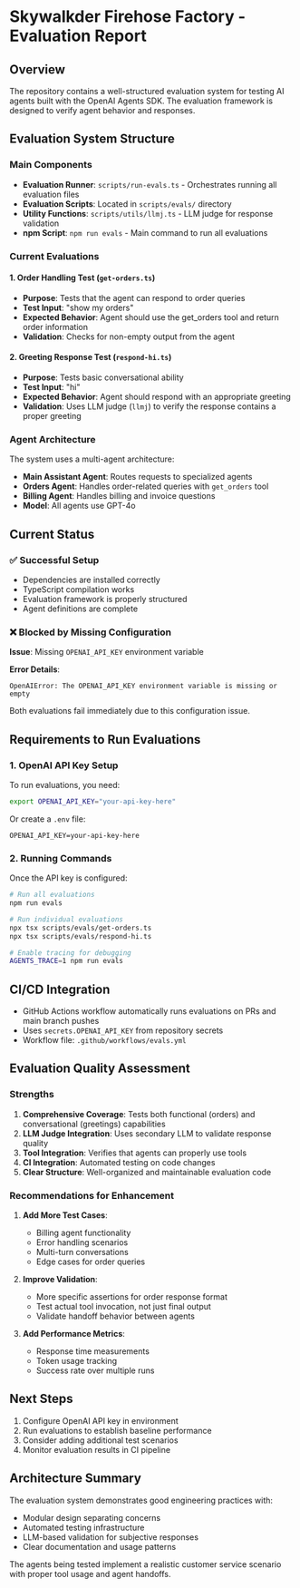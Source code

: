 # Skywalkder Firehose Factory - Evaluation Report

## Overview
The repository contains a well-structured evaluation system for testing AI agents built with the OpenAI Agents SDK. The evaluation framework is designed to verify agent behavior and responses.

## Evaluation System Structure

### Main Components
- **Evaluation Runner**: `scripts/run-evals.ts` - Orchestrates running all evaluation files
- **Evaluation Scripts**: Located in `scripts/evals/` directory
- **Utility Functions**: `scripts/utils/llmj.ts` - LLM judge for response validation
- **npm Script**: `npm run evals` - Main command to run all evaluations

### Current Evaluations

#### 1. Order Handling Test (`get-orders.ts`)
- **Purpose**: Tests that the agent can respond to order queries
- **Test Input**: "show my orders"
- **Expected Behavior**: Agent should use the get_orders tool and return order information
- **Validation**: Checks for non-empty output from the agent

#### 2. Greeting Response Test (`respond-hi.ts`) 
- **Purpose**: Tests basic conversational ability
- **Test Input**: "hi"
- **Expected Behavior**: Agent should respond with an appropriate greeting
- **Validation**: Uses LLM judge (`llmj`) to verify the response contains a proper greeting

### Agent Architecture
The system uses a multi-agent architecture:
- **Main Assistant Agent**: Routes requests to specialized agents
- **Orders Agent**: Handles order-related queries with `get_orders` tool
- **Billing Agent**: Handles billing and invoice questions
- **Model**: All agents use GPT-4o

## Current Status

### ✅ Successful Setup
- Dependencies are installed correctly
- TypeScript compilation works
- Evaluation framework is properly structured
- Agent definitions are complete

### ❌ Blocked by Missing Configuration
**Issue**: Missing `OPENAI_API_KEY` environment variable

**Error Details**:
```
OpenAIError: The OPENAI_API_KEY environment variable is missing or empty
```

Both evaluations fail immediately due to this configuration issue.

## Requirements to Run Evaluations

### 1. OpenAI API Key Setup
To run evaluations, you need:
```bash
export OPENAI_API_KEY="your-api-key-here"
```

Or create a `.env` file:
```
OPENAI_API_KEY=your-api-key-here
```

### 2. Running Commands
Once the API key is configured:
```bash
# Run all evaluations
npm run evals

# Run individual evaluations  
npx tsx scripts/evals/get-orders.ts
npx tsx scripts/evals/respond-hi.ts

# Enable tracing for debugging
AGENTS_TRACE=1 npm run evals
```

## CI/CD Integration
- GitHub Actions workflow automatically runs evaluations on PRs and main branch pushes
- Uses `secrets.OPENAI_API_KEY` from repository secrets
- Workflow file: `.github/workflows/evals.yml`

## Evaluation Quality Assessment

### Strengths
1. **Comprehensive Coverage**: Tests both functional (orders) and conversational (greetings) capabilities
2. **LLM Judge Integration**: Uses secondary LLM to validate response quality
3. **Tool Integration**: Verifies that agents can properly use tools
4. **CI Integration**: Automated testing on code changes
5. **Clear Structure**: Well-organized and maintainable evaluation code

### Recommendations for Enhancement
1. **Add More Test Cases**: 
   - Billing agent functionality
   - Error handling scenarios
   - Multi-turn conversations
   - Edge cases for order queries

2. **Improve Validation**:
   - More specific assertions for order response format
   - Test actual tool invocation, not just final output
   - Validate handoff behavior between agents

3. **Add Performance Metrics**:
   - Response time measurements  
   - Token usage tracking
   - Success rate over multiple runs

## Next Steps
1. Configure OpenAI API key in environment
2. Run evaluations to establish baseline performance
3. Consider adding additional test scenarios
4. Monitor evaluation results in CI pipeline

## Architecture Summary
The evaluation system demonstrates good engineering practices with:
- Modular design separating concerns
- Automated testing infrastructure  
- LLM-based validation for subjective responses
- Clear documentation and usage patterns

The agents being tested implement a realistic customer service scenario with proper tool usage and agent handoffs.